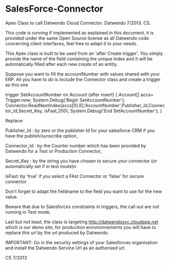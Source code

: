 SalesForce-Connector
=====================

Apex Class to call Datwendo Cloud Connector.
Datwendo 7/2013. CS.

This code is running if implemented as explained in this document, it is provided under the same Open Source license 
as all Datwendo code concerning client interfaces, feel free to adapt it to your needs.

This Apex class is built to be used from an 'after Create trigger'.
You simply provide the name of the field containing the unique Index and it will be automatically filled after each new create of an entity.

Suppose you want to fill the accountNumber with values shared with your ERP.
All you have to do is include the Connector class and create a trigger as this one


trigger SetAccountNumber on Account (after insert) {
Account[] accs= Trigger.new;
System.Debug('Begin SetAccountNumber');
Connector.ReadNextIndex(accs[0].ID,'AccountNumber',Publisher_Id,Coonector_Id,Secret_Key, isFast,200);
System.Debug('End SetAccountNumber');
}

Replace:

Publisher_Id : by zero or the publisher Id for your salesforce CRM if you have the publish/sunscribe option,

Connector_Id : by the Counter number which has been provided by Datwendo for a Test or Production Connector,

Secret_Key :  by the string you have chosen to secure your connector (or automatically set if in test mode)n

IsFast:  by 'true' if you select a FAst Connector or 'false' for secure connector


Don't forget to adapt the fieldname to the field you want to use for the new value.

Beware that due to Salesforces constraints in triggers, the call out are not running in Test mode.

Last but not least, the class is targeting http://datwendosvc.cloudapp.net which is our demo site, for 
production ennvironnements you will have to replace this url by the url produced by Datwendo.

IMPORTANT: Go in the security settings of your Salesforces organisation and install the Datwendo Service Url as an authorised url.


CS
7/2013
